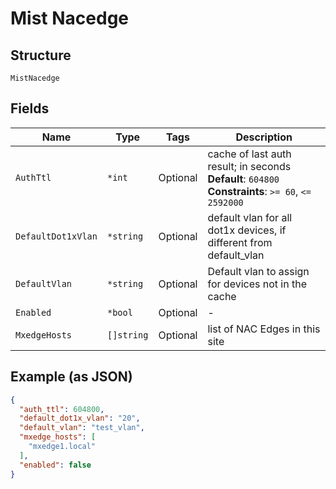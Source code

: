 
# Mist Nacedge

## Structure

`MistNacedge`

## Fields

| Name | Type | Tags | Description |
|  --- | --- | --- | --- |
| `AuthTtl` | `*int` | Optional | cache of last auth result; in seconds<br>**Default**: `604800`<br>**Constraints**: `>= 60`, `<= 2592000` |
| `DefaultDot1xVlan` | `*string` | Optional | default vlan for all dot1x devices, if different from default_vlan |
| `DefaultVlan` | `*string` | Optional | Default vlan to assign for devices not in the cache |
| `Enabled` | `*bool` | Optional | - |
| `MxedgeHosts` | `[]string` | Optional | list of NAC Edges in this site |

## Example (as JSON)

```json
{
  "auth_ttl": 604800,
  "default_dot1x_vlan": "20",
  "default_vlan": "test_vlan",
  "mxedge_hosts": [
    "mxedge1.local"
  ],
  "enabled": false
}
```

